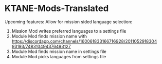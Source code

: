 # KTANE-Mods-Translated

Upcoming features:
Allow for mission sided language selection:
1) Mission Mod writes preferred languages to a settings file
2) Module Mod finds mission name with https://discordapp.com/channels/160061833166716928/201105291830493193/748310494376493127
3) Module Mod finds mission name in settings file
4) Module Mod picks languages from settings file
